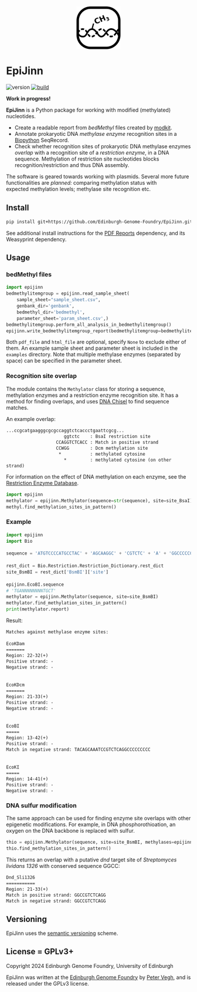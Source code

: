 <p align="center">
<img alt="EpiJinn logo" title="EpiJinn" src="images/epijinn.png" width="120">
</p>

# EpiJinn

![version](https://img.shields.io/badge/current_version-0.2.0-blue)
[![build](https://github.com/Edinburgh-Genome-Foundry/EpiJinn/actions/workflows/build.yml/badge.svg)](https://github.com/Edinburgh-Genome-Foundry/EpiJinn/actions/workflows/build.yml)

**Work in progress!**

**EpiJinn** is a Python package for working with modified (methylated) nucleotides.

* Create a readable report from *bedMethyl* files created by [modkit](https://github.com/nanoporetech/modkit/).
* Annotate prokaryotic DNA *methylase enzyme* recognition sites in a [Biopython](https://biopython.org/) SeqRecord.
* Check whether recognition sites of prokaryotic DNA methylase enzymes *overlap* with a recognition site of a *restriction enzyme*, in a DNA sequence. Methylation of restriction site nucleotides blocks recognition/restriction and thus DNA assembly.

The software is geared towards working with plasmids. Several more future functionalities are *planned:* comparing methylation status with expected methylation levels; methylase site recognition etc.

## Install

```bash
pip install git+https://github.com/Edinburgh-Genome-Foundry/EpiJinn.git
```

See additional install instructions for the [PDF Reports](https://github.com/Edinburgh-Genome-Foundry/pdf_reports) dependency,
and its Weasyprint dependency.

## Usage

### bedMethyl files

```python
import epijinn
bedmethylitemgroup = epijinn.read_sample_sheet(
    sample_sheet="sample_sheet.csv",
    genbank_dir='genbank',
    bedmethyl_dir='bedmethyl',
    parameter_sheet='param_sheet.csv',)
bedmethylitemgroup.perform_all_analysis_in_bedmethylitemgroup()
epijinn.write_bedmethylitemgroup_report(bedmethylitemgroup=bedmethylitemgroup, pdf_file="report.pdf", html_file="report.html")
```

Both `pdf_file` and `html_file` are optional, specify `None` to exclude either of them.
An example sample sheet and parameter sheet is included in the `examples` directory.
Note that multiple methylase enzymes (separated by space) can be specified in the parameter sheet.

### Recognition site overlap

The module contains the `Methylator` class for storing a sequence, methylation enzymes and a restriction enzyme recognition site. It has a method for finding overlaps, and uses [DNA Chisel](https://edinburgh-genome-foundry.github.io/DnaChisel/) to find sequence matches.

An example overlap:

    ...ccgcatgaagggcgcgccaggtctcaccctgaattcgcg...
                          ggtctc    : BsaI restriction site
                       CCAGGTCTCACC : Match in positive strand
                       CCWGG        : Dcm methylation site
                        *           : methylated cytosine
                          *         : methylated cytosine (on other strand)

For information on the effect of DNA methylation on each enzyme, see the [Restriction Enzyme Database](http://rebase.neb.com/rebase/rebms.html).

```python
import epijinn
methylator = epijinn.Methylator(sequence=str(sequence), site=site_BsaI)
methyl.find_methylation_sites_in_pattern()
```

### Example

```python
import epijinn
import Bio

sequence = 'ATGTCCCCATGCCTAC' + 'AGCAAGGC' + 'CGTCTC' + 'A' + 'GGCCCCCCCCCCCCA'  # seq + EcoBI (+ BsmBI +) EcoBI + seq

rest_dict = Bio.Restriction.Restriction_Dictionary.rest_dict
site_BsmBI = rest_dict['BsmBI']['site']

epijinn.EcoBI.sequence
# 'TGANNNNNNNNTGCT'
methylator = epijinn.Methylator(sequence, site=site_BsmBI)
methylator.find_methylation_sites_in_pattern()
print(methylator.report)
```

Result:

    Matches against methylase enzyme sites:

    EcoKDam
    =======
    Region: 22-32(+)
    Positive strand: -
    Negative strand: -


    EcoKDcm
    =======
    Region: 21-33(+)
    Positive strand: -
    Negative strand: -


    EcoBI
    =====
    Region: 13-42(+)
    Positive strand: -
    Match in negative strand: TACAGCAAATCCGTCTCAGGCCCCCCCCC


    EcoKI
    =====
    Region: 14-41(+)
    Positive strand: -
    Negative strand: -

### DNA sulfur modification

The same approach can be used for finding enzyme site overlaps with other epigenetic modifications. For example, in DNA phosphorothioation, an oxygen on the DNA backbone is replaced with sulfur.

```python
thio = epijinn.Methylator(sequence, site=site_BsmBI, methylases=epijinn.DND)
thio.find_methylation_sites_in_pattern()
```

This returns an overlap with a putative *dnd* target site of *Streptomyces lividans 1326* with conserved sequence GGCC:

    Dnd_Sli1326
    ===========
    Region: 21-33(+)
    Match in positive strand: GGCCGTCTCAGG
    Match in negative strand: GGCCGTCTCAGG

## Versioning

EpiJinn uses the [semantic versioning](https://semver.org) scheme.

## License = GPLv3+

Copyright 2024 Edinburgh Genome Foundry, University of Edinburgh

EpiJinn was written at the [Edinburgh Genome Foundry](https://edinburgh-genome-foundry.github.io/)
by [Peter Vegh](https://github.com/veghp), and is released under the GPLv3 license.
